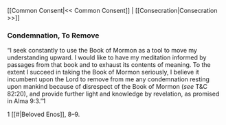 [[Common Consent|<< Common Consent]]  |  [[Consecration|Consecration >>]]

### Condemnation, To Remove
“I seek constantly to use the Book of Mormon as a tool to move my understanding upward. I would like to have my meditation informed by passages from that book and to exhaust its contents of meaning. To the extent I succeed in taking the Book of Mormon seriously, I believe it incumbent upon the Lord to remove from me any condemnation resting upon mankind because of disrespect of the Book of Mormon (*see* T&C 82:20), and provide further light and knowledge by revelation, as promised in Alma 9:3.”1



1
[[#|Beloved Enos]], 8–9.